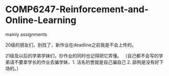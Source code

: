 # COMP6247-Reinforcement-and-Online-Learning
mainly assignments

20级的朋友们，别找了，新作业在deadline之前我是不会上传的。

21级及以后的学弟学妹们，抄作业的同时也记得把它弄懂。
（自己都不会写的学弟请不要拿学长的作业去骗学妹，1. 沽名钓誉就是自己骗自己 2. 舔狗是没有好下场的。）


